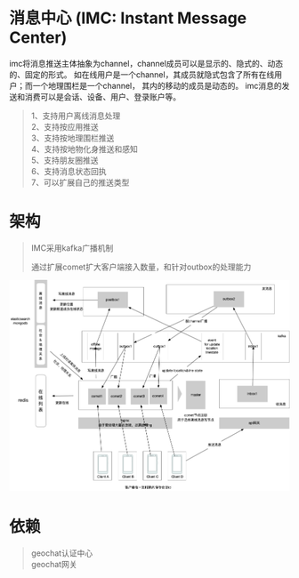 # 消息中心 (IMC: Instant Message Center)
imc将消息推送主体抽象为channel，channel成员可以是显示的、隐式的、动态的、固定的形式。
如在线用户是一个channel，其成员就隐式包含了所有在线用户；而一个地理围栏是一个channel，
其内的移动的成员是动态的。
imc消息的发送和消费可以是会话、设备、用户、登录账户等。
> 1、支持用户离线消息处理  
> 2、支持按应用推送  
> 3、支持按地理围栏推送  
> 4、支持按地物化身推送和感知  
> 5、支持朋友圈推送  
> 6、支持消息状态回执  
> 7、可以扩展自己的推送类型  
# 架构
> IMC采用kafka广播机制  
>
> 通过扩展comet扩大客户端接入数量，和针对outbox的处理能力  

![如图](https://github.com/carocean/cj-geochat-imc/blob/main/doc/pics/architecture_diagram.png)

# 依赖
> geochat认证中心  
> geochat网关  
